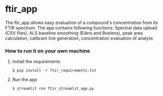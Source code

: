 # ftir_app
The ftir_app allows easy evaluation of a compound's concentration from its FTIR spectrum. The app contains following functions: Spectral data upload (CSV files), ALS baseline smoothing (Eilers and Boelens), peak area calculation, calibrant line generation, concentration evaluation of analyte. 


### How to run it on your own machine

1. Install the requirements

   ```
   $ pip install -r ftir_requirements.txt
   ```

2. Run the app

   ```
   $ streamlit run ftir_streamlit_app.py
   ```

